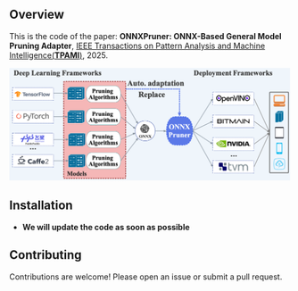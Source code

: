 ## Overview
This is the code of the paper: **ONNXPruner: ONNX-Based General Model Pruning Adapter**, [IEEE Transactions on Pattern Analysis and Machine Intelligence(**TPAMI**)](), 2025.



![ONNXPruner_workflow](./images/ONNXPruner_workflow.jpg)

## Installation
- **We will update the code as soon as possible**




## Contributing

Contributions are welcome! Please open an issue or submit a pull request.